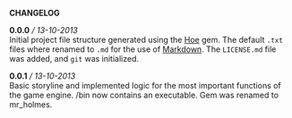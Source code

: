 __CHANGELOG__  

__0.0.0__ */ 13-10-2013*  
Initial project file structure generated using the [Hoe](http://docs.seattlerb.org/hoe/) gem. The default `.txt` files where renamed to `.md` for the use of [Markdown](http://daringfireball.net/projects/markdown/). The `LICENSE.md` file was added, and `git` was initialized.

__0.0.1__ */ 13-10-2013*  
Basic storyline and implemented logic for the most important functions of the game engine. /bin now contains an executable. Gem was renamed to mr_holmes. 